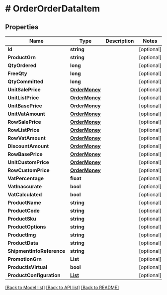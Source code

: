 # # OrderOrderDataItem


## Properties 


Name | Type | Description | Notes
------------ | ------------- | ------------- | -------------
**Id**| **string** |   | [optional]
**ProductGrn**| **string** |   | [optional]
**QtyOrdered**| **long** |   | [optional]
**FreeQty**| **long** |   | [optional]
**QtyCommitted**| **long** |   | [optional]
**UnitSalePrice**| [**OrderMoney**](OrderMoney.md) |   | [optional]
**UnitListPrice**| [**OrderMoney**](OrderMoney.md) |   | [optional]
**UnitBasePrice**| [**OrderMoney**](OrderMoney.md) |   | [optional]
**UnitVatAmount**| [**OrderMoney**](OrderMoney.md) |   | [optional]
**RowSalePrice**| [**OrderMoney**](OrderMoney.md) |   | [optional]
**RowListPrice**| [**OrderMoney**](OrderMoney.md) |   | [optional]
**RowVatAmount**| [**OrderMoney**](OrderMoney.md) |   | [optional]
**DiscountAmount**| [**OrderMoney**](OrderMoney.md) |   | [optional]
**RowBasePrice**| [**OrderMoney**](OrderMoney.md) |   | [optional]
**UnitCustomPrice**| [**OrderMoney**](OrderMoney.md) |   | [optional]
**RowCustomPrice**| [**OrderMoney**](OrderMoney.md) |   | [optional]
**VatPercentage**| **float** |   | [optional]
**VatInaccurate**| **bool** |   | [optional]
**VatCalculated**| **bool** |   | [optional]
**ProductName**| **string** |   | [optional]
**ProductCode**| **string** |   | [optional]
**ProductSku**| **string** |   | [optional]
**ProductOptions**| **string** |   | [optional]
**ProductImg**| **string** |   | [optional]
**ProductData**| **string** |   | [optional]
**ShipmentInfoReference**| **string** |   | [optional]
**PromotionGrn**| **List<string>** |   | [optional]
**ProductIsVirtual**| **bool** |   | [optional]
**ProductConfiguration**| [**List<ItemProductConfigurationStep>**](ItemProductConfigurationStep.md) |   | [optional]


[[Back to Model list]](../../README.md#models) [[Back to API list]](../../README.md#endpoints) [[Back to README]](../../README.md)

